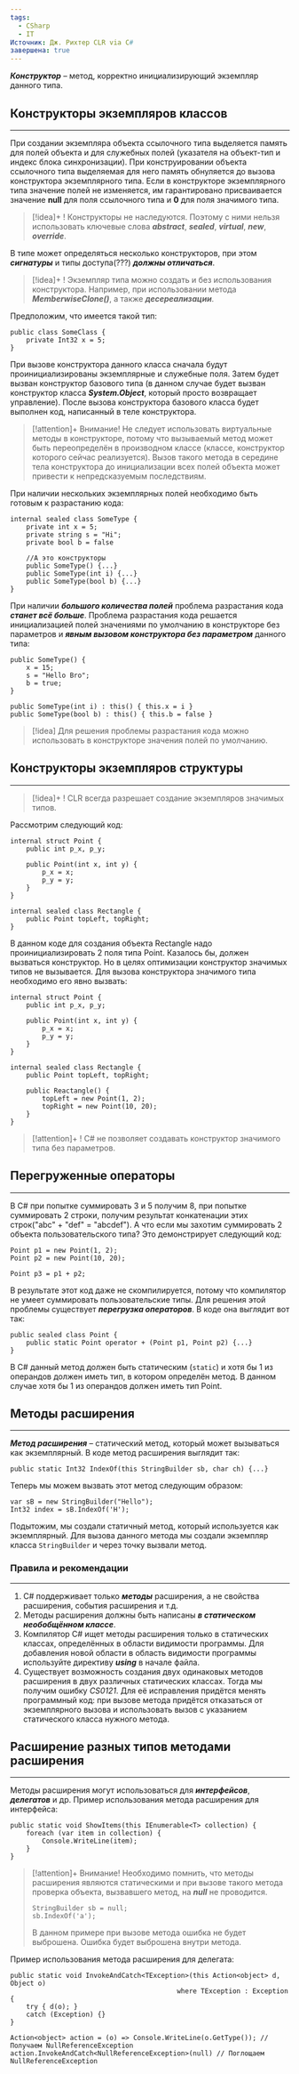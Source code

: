 ```yaml
---
tags:
  - CSharp
  - IT
Источник: Дж. Рихтер CLR via C#
завершена: true
---
```

***Конструктор*** – метод, корректно инициализирующий экземпляр данного типа.
## Конструкторы экземпляров классов
---
При создании экземпляра объекта ссылочного типа выделяется память для полей объекта и для служебных полей (указателя на объект-тип и индекс блока синхронизации). При конструировании объекта ссылочного типа выделяемая для него память обнуляется до вызова конструктора экземплярного типа. Если в конструкторе экземплярного типа значение полей не изменяется, им гарантировано присваивается значение **null** для поля ссылочного типа и **0** для поля значимого типа.

>[!idea]+ !
>Конструкторы не наследуются. Поэтому с ними нельзя использовать ключевые слова ***abstract***, ***sealed***, ***virtual***, ***new***, ***override***.

В типе может определяться несколько конструкторов, при этом ***сигнатуры*** и типы доступа(???) ***должны отличаться***.

>[!idea]+ !
>Экземпляр типа можно создать и без использования конструктора. Например, при использовании метода ***MemberwiseClone()***, а также ***десереализации***.  

Предположим, что имеется такой тип:
```
public class SomeClass {
	private Int32 x = 5;
}
```

При вызове конструктора данного класса сначала будут проинициализированы экземплярные и служебные поля. Затем будет вызван конструктор базового типа (в данном случае будет вызван конструктор класса ***System.Object***, который просто возвращает управление). После вызова конструктора базового класса будет выполнен код, написанный в теле конструктора.

>[!attention]+ Внимание! 
>Не следует использовать виртуальные методы в конструкторе, потому что вызываемый метод может быть переопределён в производном классе (классе, конструктор которого сейчас реализуется). Вызов такого метода в середине тела конструктора до инициализации всех полей объекта может привести к непредсказуемым последствиям. 

При наличии нескольких экземплярных полей необходимо быть готовым к разрастанию кода:
```
internal sealed class SomeType {
	private int x = 5;
	private string s = "Hi";
	private bool b = false

	//А это конструкторы
	public SomeType() {...}
	public SomeType(int i) {...}
	public SomeType(bool b) {...}
}
```

При наличии ***большого количества полей*** проблема разрастания кода ***станет всё больше***. Проблема разрастания кода решается инициализацией полей значениями по умолчанию в конструкторе без параметров и ***явным вызовом конструктора без параметром*** данного типа:
```
public SomeType() {
	x = 15;
	s = "Hello Bro";
	b = true;
}

public SomeType(int i) : this() { this.x = i }
public SomeType(bool b) : this() { this.b = false }
```

>[!idea]
>Для решения проблемы разрастания кода можно использовать в конструкторе значения полей по умолчанию.

## Конструкторы экземпляров структуры
---
>[!idea]+ !
>CLR всегда разрешает создание экземпляров значимых типов.

Рассмотрим следующий код:
```
internal struct Point {
	public int p_x, p_y;
	
	public Point(int x, int y) {
		p_x = x;
		p_y = y;
	}
}

internal sealed class Rectangle {
	public Point topLeft, topRight;
}
```
 В данном коде для создания объекта Rectangle надо проинициализировать 2 поля типа Point. Казалось бы, должен вызваться конструктор. Но в целях оптимизации конструктор значимых типов не вызывается. Для вызова конструктора значимого типа необходимо его явно вызвать:
```
internal struct Point {
	public int p_x, p_y;
	
	public Point(int x, int y) {
		p_x = x;
		p_y = y;
	}
}

internal sealed class Rectangle {
	public Point topLeft, topRight;
	
	public Reactangle() {
		topLeft = new Point(1, 2);
		topRight = new Point(10, 20);		
	}
}
```

>[!attention]+ !
>C# не позволяет создавать конструктор значимого типа без параметров.

## Перегруженные операторы
---
В C# при попытке суммировать 3 и 5 получим 8, при попытке суммировать 2 строки, получим результат конкатенации этих строк("abc" + "def" = "abcdef"). А что если мы захотим суммировать 2 объекта пользовательского типа? Это демонстрирует следующий код:
```
Point p1 = new Point(1, 2);
Point p2 = new Point(10, 20);

Point p3 = p1 + p2;
```
В результате этот код даже не скомпилируется, потому что компилятор не умеет суммировать пользовательские типы. Для решения этой проблемы существует ***перегрузка операторов***. В коде она выглядит вот так:
```
public sealed class Point {
	public static Point operator + (Point p1, Point p2) {...}
}
```
В C# данный метод должен быть статическим (`static`) и хотя бы 1 из операндов должен иметь тип, в котором определён метод. В данном случае хотя бы 1 из операндов должен иметь тип Point.

## Методы расширения
---
***Метод расширения*** – статический метод, который может вызываться как экземплярный. В коде метод расширения выглядит так:
```
public static Int32 IndexOf(this StringBuilder sb, char ch) {...}
```

Теперь мы можем вызвать этот метод следующим образом:
```
var sB = new StringBuilder("Hello");
Int32 index = sB.IndexOf('H');
```
Подытожим, мы создали статичный метод, который используется как экземплярный. Для вызова данного метода мы создали экземпляр класса `StringBuilder` и через точку вызвали метод.

### Правила и рекомендации
---
1. C# поддерживает только ***методы*** расширения, а не свойства расширения, события расширения и т.д.
2. Методы расширения должны быть написаны ***в статическом необобщённом классе***.
3. Компилятор C# ищет методы расширения только в статических классах, определённых в области видимости программы. Для добавления новой области в область видимости программы используйте директиву ***using*** в начале файла.
4. Существует возможность создания двух одинаковых методов расширения в двух различных статических классах. Тогда мы получим ошибку *CS0121*. Для её исправления придётся менять программный код: при вызове метода придётся отказаться от экземплярного вызова и использовать вызов с указанием статического класса нужного метода.
## Расширение разных типов методами расширения
---
Методы расширения могут использоваться для ***интерфейсов***, ***делегатов*** и др.
Пример использования метода расширения для интерфейса:
```
public static void ShowItems(this IEnumerable<T> collection) {
	foreach (var item in collection) {
		Console.WriteLine(item);
	}
}
```

>[!attention]+ Внимание!
>Необходимо помнить, что методы расширения являются статическими и при вызове такого метода проверка объекта, вызвавшего метод, на ***null*** не проводится.
>```
>StringBuilder sb = null;
>sb.IndexOf('a');
>```
>В данном примере при вызове метода ошибка не будет выброшена. Ошибка будет выброшена внутри метода.

Пример использования метода расширения для делегата:
```
public static void InvokeAndCatch<TException>(this Action<object> d, Object o)
										  where TException : Exception {
	try { d(o); }
	catch (Exception) {}
}

Action<object> action = (o) => Console.WriteLine(o.GetType()); // Получаем NullReferenceException
action.InvokeAndCatch<NullReferenceException>(null) // Поглощаем NullReferenceException 
```
